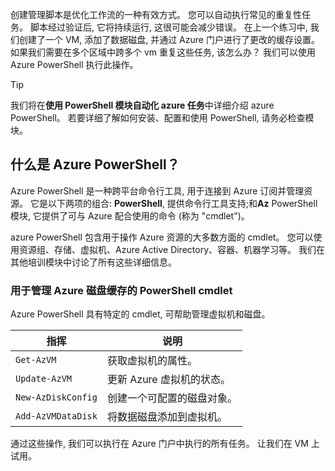 创建管理脚本是优化工作流的一种有效方式。 您可以自动执行常见的重复性任务。 脚本经过验证后, 它将持续运行, 这很可能会减少错误。 在上一个练习中, 我们创建了一个 VM, 添加了数据磁盘, 并通过 Azure 门户进行了更改的缓存设置。 如果我们需要在多个区域中跨多个 vm 重复这些任务, 该怎么办？ 我们可以使用 Azure PowerShell 执行此操作。

> [!TIP]
> 我们将在**使用 PowerShell 模块自动化 azure 任务**中详细介绍 azure PowerShell。 若要详细了解如何安装、配置和使用 PowerShell, 请务必检查模块。

## <a name="what-is-azure-powershell"></a>什么是 Azure PowerShell？

Azure PowerShell 是一种跨平台命令行工具, 用于连接到 Azure 订阅并管理资源。 它是以下两项的组合: **PowerShell**, 提供命令行工具支持;和**Az** PowerShell 模块, 它提供了可与 Azure 配合使用的命令 (称为 "cmdlet")。 

azure PowerShell 包含用于操作 Azure 资源的大多数方面的 cmdlet。 您可以使用资源组、存储、虚拟机、Azure Active Directory、容器、机器学习等。 我们在其他培训模块中讨论了所有这些详细信息。

### <a name="powershell-cmdlets-for-managing-azure-disk-caching"></a>用于管理 Azure 磁盘缓存的 PowerShell cmdlet

Azure PowerShell 具有特定的 cmdlet, 可帮助管理虚拟机和磁盘。

|指挥  | 说明 |
|---------|-------------|
| `Get-AzVM`         | 获取虚拟机的属性。       |
| `Update-AzVM`      | 更新 Azure 虚拟机的状态。  |
| `New-AzDiskConfig` | 创建一个可配置的磁盘对象。             |
| `Add-AzVMDataDisk` | 将数据磁盘添加到虚拟机。          |

通过这些操作, 我们可以执行在 Azure 门户中执行的所有任务。 让我们在 VM 上试用。
